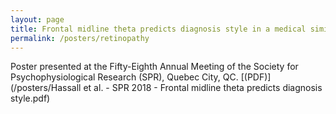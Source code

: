 ```yaml
---
layout: page
title: Frontal midline theta predicts diagnosis style in a medical similarity judgement task
permalink: /posters/retinopathy
---
```

Poster presented at the Fifty-Eighth Annual Meeting of the Society for Psychophysiological Research (SPR), Quebec City, QC. [(PDF)](/posters/Hassall et al. - SPR 2018 - Frontal midline theta predicts diagnosis style.pdf)
